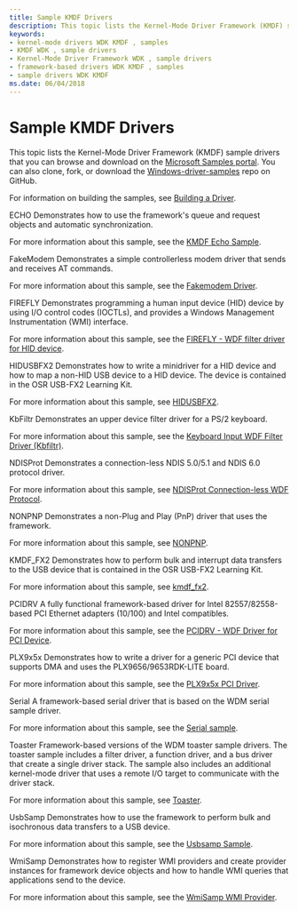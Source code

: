 ```yaml
---
title: Sample KMDF Drivers
description: This topic lists the Kernel-Mode Driver Framework (KMDF) sample drivers that you can download from the Windows Dev Center - Hardware.
keywords:
- kernel-mode drivers WDK KMDF , samples
- KMDF WDK , sample drivers
- Kernel-Mode Driver Framework WDK , sample drivers
- framework-based drivers WDK KMDF , samples
- sample drivers WDK KMDF
ms.date: 06/04/2018
---
```


# Sample KMDF Drivers

This topic lists the Kernel-Mode Driver Framework (KMDF) sample drivers that you can browse and download on the [Microsoft Samples portal](/samples/browse/?products=windows-wdk). You can also clone, fork, or download the [Windows-driver-samples](https://github.com/Microsoft/Windows-driver-samples) repo on GitHub.

For information on building the samples, see [Building a Driver](../develop/building-a-driver.md).

<a href="" id="echo"></a>ECHO
Demonstrates how to use the framework's queue and request objects and automatic synchronization.

For more information about this sample, see the [KMDF Echo Sample](https://github.com/Microsoft/Windows-driver-samples/tree/master/general/echo/kmdf).

<a href="" id="fakemodem"></a>FakeModem
Demonstrates a simple controllerless modem driver that sends and receives AT commands.

For more information about this sample, see the [Fakemodem Driver](https://github.com/Microsoft/Windows-driver-samples/tree/master/network/modem/fakemodem).

<a href="" id="firefly"></a>FIREFLY
Demonstrates programming a human input device (HID) device by using I/O control codes (IOCTLs), and provides a Windows Management Instrumentation (WMI) interface.

For more information about this sample, see the [FIREFLY - WDF filter driver for HID device](https://github.com/Microsoft/Windows-driver-samples/tree/master/hid/firefly).

<a href="" id="hidusbfx2"></a>HIDUSBFX2
Demonstrates how to write a minidriver for a HID device and how to map a non-HID USB device to a HID device. The device is contained in the OSR USB-FX2 Learning Kit.

For more information about this sample, see [HIDUSBFX2](https://github.com/Microsoft/Windows-driver-samples/tree/master/hid/hidusbfx2).

<a href="" id="kbfiltr"></a>KbFiltr
Demonstrates an upper device filter driver for a PS/2 keyboard.

For more information about this sample, see the [Keyboard Input WDF Filter Driver (Kbfiltr)](https://github.com/Microsoft/Windows-driver-samples/tree/master/input/kbfiltr).

<a href="" id="ndisprot"></a>NDISProt
Demonstrates a connection-less NDIS 5.0/5.1 and NDIS 6.0 protocol driver.

For more information about this sample, see [NDISProt Connection-less WDF Protocol](https://github.com/Microsoft/Windows-driver-samples/tree/master/network/ndis/ndisprot_kmdf).

<a href="" id="nonpnp"></a>NONPNP
Demonstrates a non-Plug and Play (PnP) driver that uses the framework.

For more information about this sample, see [NONPNP](https://github.com/Microsoft/Windows-driver-samples/tree/master/general/ioctl/kmdf).

<a href="" id="kmdf-fx2"></a>KMDF\_FX2
Demonstrates how to perform bulk and interrupt data transfers to the USB device that is contained in the OSR USB-FX2 Learning Kit.

For more information about this sample, see [kmdf\_fx2](https://github.com/Microsoft/Windows-driver-samples/tree/master/usb/kmdf_fx2).

<a href="" id="pcidrv"></a>PCIDRV
A fully functional framework-based driver for Intel 82557/82558-based PCI Ethernet adapters (10/100) and Intel compatibles.

For more information about this sample, see the [PCIDRV - WDF Driver for PCI Device](https://github.com/Microsoft/Windows-driver-samples/tree/master/general/pcidrv).

<a href="" id="plx9x5x"></a>PLX9x5x
Demonstrates how to write a driver for a generic PCI device that supports DMA and uses the PLX9656/9653RDK-LITE board.

For more information about this sample, see the [PLX9x5x PCI Driver](https://github.com/Microsoft/Windows-driver-samples/tree/master/general/PLX9x5x).

<a href="" id="serial"></a>Serial
A framework-based serial driver that is based on the WDM serial sample driver.

For more information about this sample, see the [Serial sample](https://github.com/Microsoft/Windows-driver-samples/tree/master/serial/serial).

<a href="" id="toaster"></a>Toaster
Framework-based versions of the WDM toaster sample drivers. The toaster sample includes a filter driver, a function driver, and a bus driver that create a single driver stack. The sample also includes an additional kernel-mode driver that uses a remote I/O target to communicate with the driver stack.

For more information about this sample, see [Toaster](https://github.com/Microsoft/Windows-driver-samples/tree/master/general/toaster/toastDrv).

<a href="" id="usbsamp"></a>UsbSamp
Demonstrates how to use the framework to perform bulk and isochronous data transfers to a USB device.

For more information about this sample, see the [Usbsamp Sample](https://github.com/Microsoft/Windows-driver-samples/tree/master/usb/usbsamp).

<a href="" id="wmisamp"></a>WmiSamp
Demonstrates how to register WMI providers and create provider instances for framework device objects and how to handle WMI queries that applications send to the device.

For more information about this sample, see the [WmiSamp WMI Provider](https://github.com/Microsoft/Windows-driver-samples/tree/master/wmi/wmisamp).
